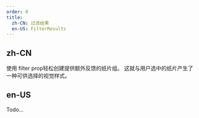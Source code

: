 ```yaml
---
order: 0
title:
  zh-CN: 过滤结果
  en-US: FilterResults
---
```


## zh-CN

使用 filter prop轻松创建提供额外反馈的纸片组。 这就与用户选中的纸片产生了一种可供选择的视觉样式。

## en-US

Todo...
